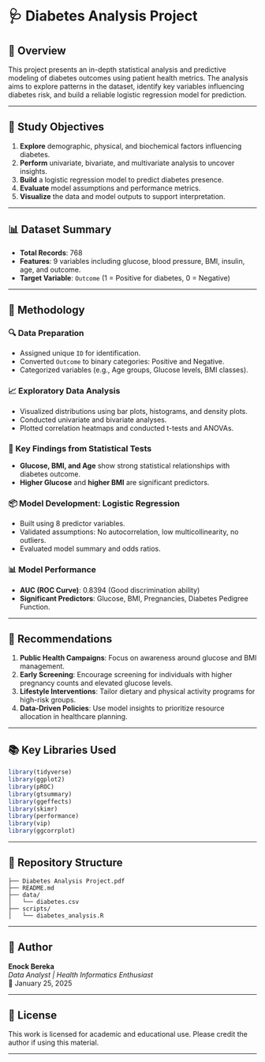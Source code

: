 
# 🩺 Diabetes Analysis Project

## 📌 Overview

This project presents an in-depth statistical analysis and predictive modeling of diabetes outcomes using patient health metrics. The analysis aims to explore patterns in the dataset, identify key variables influencing diabetes risk, and build a reliable logistic regression model for prediction.

---

## 🎯 Study Objectives

1. **Explore** demographic, physical, and biochemical factors influencing diabetes.
2. **Perform** univariate, bivariate, and multivariate analysis to uncover insights.
3. **Build** a logistic regression model to predict diabetes presence.
4. **Evaluate** model assumptions and performance metrics.
5. **Visualize** the data and model outputs to support interpretation.

---

## 📊 Dataset Summary

- **Total Records**: 768
- **Features**: 9 variables including glucose, blood pressure, BMI, insulin, age, and outcome.
- **Target Variable**: `Outcome` (1 = Positive for diabetes, 0 = Negative)

---

## 🧠 Methodology

### 🔍 Data Preparation
- Assigned unique `ID` for identification.
- Converted `Outcome` to binary categories: Positive and Negative.
- Categorized variables (e.g., Age groups, Glucose levels, BMI classes).

### 📈 Exploratory Data Analysis
- Visualized distributions using bar plots, histograms, and density plots.
- Conducted univariate and bivariate analyses.
- Plotted correlation heatmaps and conducted t-tests and ANOVAs.

### 🧪 Key Findings from Statistical Tests
- **Glucose, BMI, and Age** show strong statistical relationships with diabetes outcome.
- **Higher Glucose** and **higher BMI** are significant predictors.

### 📦 Model Development: Logistic Regression
- Built using 8 predictor variables.
- Validated assumptions: No autocorrelation, low multicollinearity, no outliers.
- Evaluated model summary and odds ratios.

### 📊 Model Performance
- **AUC (ROC Curve)**: 0.8394 (Good discrimination ability)
- **Significant Predictors**: Glucose, BMI, Pregnancies, Diabetes Pedigree Function.

---

## 📌 Recommendations

1. **Public Health Campaigns**: Focus on awareness around glucose and BMI management.
2. **Early Screening**: Encourage screening for individuals with higher pregnancy counts and elevated glucose levels.
3. **Lifestyle Interventions**: Tailor dietary and physical activity programs for high-risk groups.
4. **Data-Driven Policies**: Use model insights to prioritize resource allocation in healthcare planning.

---

## 📚 Key Libraries Used

```r
library(tidyverse)
library(ggplot2)
library(pROC)
library(gtsummary)
library(ggeffects)
library(skimr)
library(performance)
library(vip)
library(ggcorrplot)
```

---

## 📁 Repository Structure

```
├── Diabetes Analysis Project.pdf
├── README.md
├── data/
│   └── diabetes.csv
├── scripts/
│   └── diabetes_analysis.R
```

---

## 👤 Author

**Enock Bereka**  
*Data Analyst | Health Informatics Enthusiast*  
📅 January 25, 2025

---

## 📝 License

This work is licensed for academic and educational use. Please credit the author if using this material.

---

